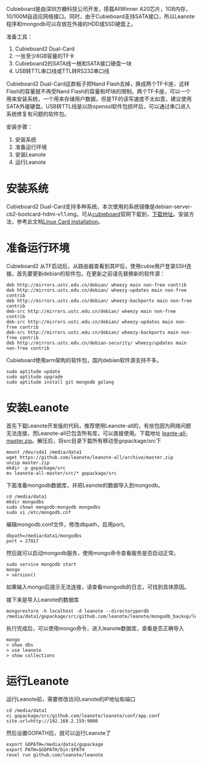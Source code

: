 Cubieboard是由深圳方糖科技公司开发，搭载AllWinner A20芯片，1GB内存，10/100M自适应网络接口。同时，由于Cubieboard支持SATA接口，所以Leanote程序和mongodb可以存放在外接的HDD或SSD硬盘上。

准备工具：

1. Cubieboard2 Dual-Card
2. 一张至少8GB容量的TF卡
3. Cubieboard2的SATA线一根和SATA接口硬盘一块
4. USB转TTL串口线或TTL转RS232串口线

Cubieboard2 Dual-Card这款板子把Nand Flash去掉，换成两个TF卡座，这样Flash的容量就不再受Nand Flash的容量和坏块的限制。两个TF卡座，可以一个用来安装系统，一个用来存储用户数据，但是TF的读写速度不太如意，建议使用SATA外接硬盘。USB转TTL线是以防openssl软件包损坏后，可以通过串口进入系统修复有问题的软件包。

安装步骤：

1. 安装系统
2. 准备运行环境
3. 安装Leanote
4. 运行Leanote

# 安装系统

Cubieboard2 Dual-Card支持多种系统，本次使用的系统镜像是debian-server-cb2-bootcard-hdmi-v1.1.img，可从[cubieboard](cubieboard.org)官网下载到，[下载地址](http://dl.cubieboard.org/model/cubieboard2-dualcard/Image/debian-server-v1.1/)。安装方法，参考此文档[Linux Card installation](http://dl.cubieboard.org/model/cubieboard2-dualcard/Doc/debian-server/Linux-card-installation.pdf)。

# 准备运行环境

Cubieboard2 从TF启动后，从路由器查看到其IP后，使用cubie用户登录SSH连接。首先要更新debian的软件包，在更新之前请先替换新的软件源：

    deb http://mirrors.ustc.edu.cn/debian/ wheezy main non-free contrib
    deb http://mirrors.ustc.edu.cn/debian/ wheezy-updates main non-free contrib
    deb http://mirrors.ustc.edu.cn/debian/ wheezy-backports main non-free contrib
    deb-src http://mirrors.ustc.edu.cn/debian/ wheezy main non-free contrib
    deb-src http://mirrors.ustc.edu.cn/debian/ wheezy-updates main non-free contrib
    deb-src http://mirrors.ustc.edu.cn/debian/ wheezy-backports main non-free contrib
    deb http://mirrors.ustc.edu.cn/debian-security/ wheezy/updates main non-free contrib

Cubieboard使用arm架构的软件包，国内debian软件源支持不多。

    sudo aptitude update
    sudo aptitude upgrade
    sudo aptitude install git mongodb golang


# 安装Leanote

首先下载Leanote开发版的代码，推荐使用Leanote-all的，有些包因为网络问题无法连接，而Leanote-all已包含所有库，可以直接使用。下载地址 [leante-all-master.zip](https://github.com/leanote/leanote-all/archive/master.zip)。解压后，将src目录下载所有移动至gopackage/src下

    mount /dev/sda1 /media/data1
    wget https://github.com/leanote/leanote-all/archive/master.zip
    unzip master.zip
    mkdir -p gopackage/src
    mv leanote-all-master/src/* gopackage/src
    
下面准备mongodb数据库，并把Leanote的数据导入到mongodb。

    cd /media/data1
    mkdir mongodbs
    sudo chown mongodb:mongodb mongodbs
    sudo vi /etc/mongodb.cnf

编辑mongodb.conf文件，修改dbpath，启用port。
    
    dbpath=/media/data1/mongodbs
    port = 27017

然后就可以启动mongodb服务，使用mongo命令查看服务是否启动正常。

    sudo service mongodb start
    mongo
    > version()

如果输入mongo后提示无法连接，请查看mongodb的日志，可找到具体原因。

接下来是导入Leanote的数据库

    mongorestore -h localhost -d leanote --directoryperdb  /media/data1/gopackage/src/github.com/leanote/leanote/mongodb_backup/leanote_install_data
    
执行完成后，可以使用mongo命令，进入leanote数据库，查看是否正确导入

    mongo
    > shwo dbs
    > use leanote
    > show collections

# 运行Leanote

运行Leanote前，需要修改访问Leanote的IP地址和端口

    cd /media/data1
    vi gopackage/src/github.com/leanote/leanote/conf/app.conf
    site.url=http://192.168.2.159:9000
    
然后设置GOPATH后，就可以运行Leanote了

    export GOPATH=/media/data1/gopackage
    export PATH=$GOPATH/bin:$PATH
    revel run github.com/leanote/leanote
    

